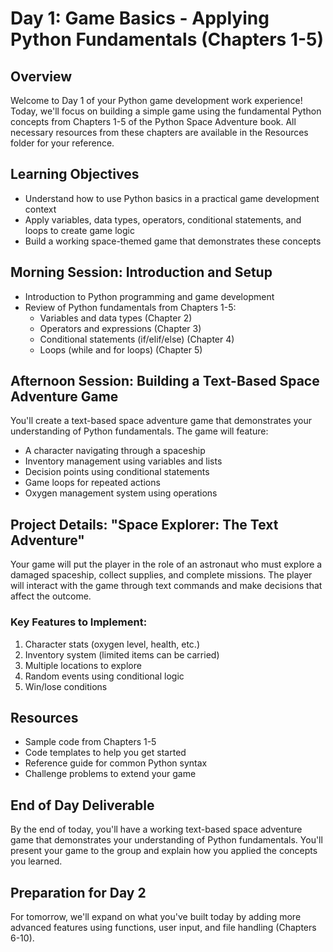 # Day 1: Game Basics - Applying Python Fundamentals (Chapters 1-5)

## Overview
Welcome to Day 1 of your Python game development work experience! Today, we'll focus on building a simple game using the fundamental Python concepts from Chapters 1-5 of the Python Space Adventure book. All necessary resources from these chapters are available in the Resources folder for your reference.

## Learning Objectives
- Understand how to use Python basics in a practical game development context
- Apply variables, data types, operators, conditional statements, and loops to create game logic
- Build a working space-themed game that demonstrates these concepts

## Morning Session: Introduction and Setup
- Introduction to Python programming and game development
- Review of Python fundamentals from Chapters 1-5:
  - Variables and data types (Chapter 2)
  - Operators and expressions (Chapter 3)
  - Conditional statements (if/elif/else) (Chapter 4)
  - Loops (while and for loops) (Chapter 5)

## Afternoon Session: Building a Text-Based Space Adventure Game
You'll create a text-based space adventure game that demonstrates your understanding of Python fundamentals. The game will feature:

- A character navigating through a spaceship
- Inventory management using variables and lists
- Decision points using conditional statements
- Game loops for repeated actions
- Oxygen management system using operations

## Project Details: "Space Explorer: The Text Adventure"
Your game will put the player in the role of an astronaut who must explore a damaged spaceship, collect supplies, and complete missions. The player will interact with the game through text commands and make decisions that affect the outcome.

### Key Features to Implement:
1. Character stats (oxygen level, health, etc.)
2. Inventory system (limited items can be carried)
3. Multiple locations to explore
4. Random events using conditional logic
5. Win/lose conditions

## Resources
- Sample code from Chapters 1-5
- Code templates to help you get started
- Reference guide for common Python syntax
- Challenge problems to extend your game

## End of Day Deliverable
By the end of today, you'll have a working text-based space adventure game that demonstrates your understanding of Python fundamentals. You'll present your game to the group and explain how you applied the concepts you learned.

## Preparation for Day 2
For tomorrow, we'll expand on what you've built today by adding more advanced features using functions, user input, and file handling (Chapters 6-10).
